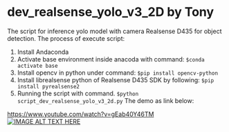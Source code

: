 # dev_realsense_yolo_v3_2D by Tony 
The script for inference yolo model with camera Realsense D435 for object detection. 
The process of execute script: 
1. Install Andaconda 
2. Activate base environment inside anacoda with command:
`$conda activate base`
3. Install opencv in python under command:
`$pip install opencv-python`
4. Install librealsense python of Realsense D435 SDK by following:
`$pip install pyrealsense2`
5. Running the script with command.
`$python script_dev_realsense_yolo_v3_2d.py`
The demo as link below:

https://www.youtube.com/watch?v=gEab40Y46TM
[![IMAGE ALT TEXT HERE](https://img.youtube.com/vi/YOUTUBE_VIDEO_ID_HERE/0.jpg)](https://www.youtube.com/watch?v=https://www.youtube.com/watch?v=gEab40Y46TM)
